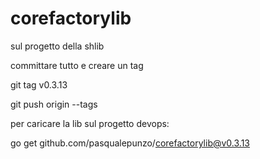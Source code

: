# corefactorylib

sul progetto della shlib 

committare tutto e creare un tag

git tag v0.3.13

git push origin --tags

 

 

per caricare la lib sul progetto devops:

go get github.com/pasqualepunzo/corefactorylib@v0.3.13